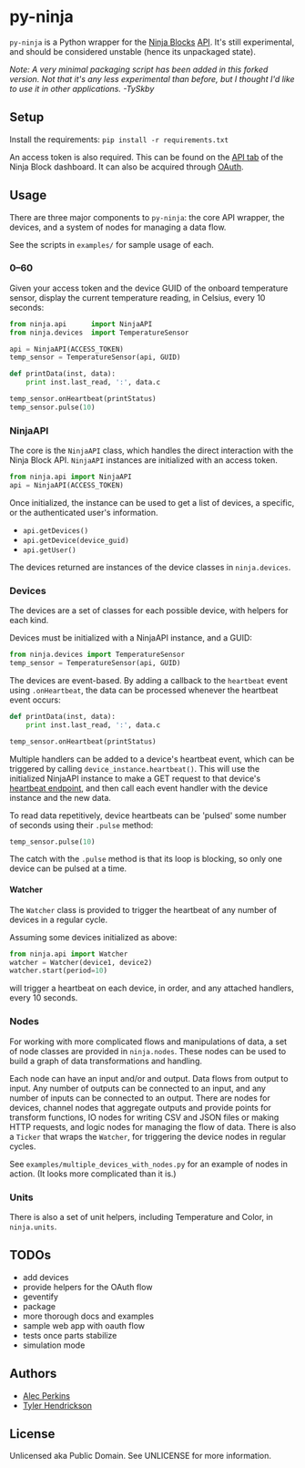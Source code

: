 # py-ninja

`py-ninja` is a Python wrapper for the [Ninja Blocks](http://ninjablocks.com/) [API](http://docs.ninja.is/). It's still experimental, and should be considered unstable (hence its unpackaged state).

*Note: A _very_ minimal packaging script has been added in this forked version. Not that it's any less experimental than before, but I thought I'd like to use it in other applications. -TySkby*

## Setup

Install the requirements: `pip install -r requirements.txt`

An access token is also required. This can be found on the [API tab](https://a.ninja.is/you#apiTab) of the Ninja Block dashboard. It can also be acquired through [OAuth](http://docs.ninja.is/authentication.html).

## Usage

There are three major components to `py-ninja`: the core API wrapper, the devices, and a system of nodes for managing a data flow.

See the scripts in `examples/` for sample usage of each.

### 0–60

Given your access token and the device GUID of the onboard temperature sensor, display the current temperature reading, in Celsius, every 10 seconds:

```python
from ninja.api      import NinjaAPI
from ninja.devices  import TemperatureSensor

api = NinjaAPI(ACCESS_TOKEN)
temp_sensor = TemperatureSensor(api, GUID)

def printData(inst, data):
    print inst.last_read, ':', data.c

temp_sensor.onHeartbeat(printStatus)
temp_sensor.pulse(10)
```


### NinjaAPI

The core is the `NinjaAPI` class, which handles the direct interaction with the Ninja Block API. `NinjaAPI` instances are initialized with an access token.

```python
from ninja.api import NinjaAPI
api = NinjaAPI(ACCESS_TOKEN)
```

Once initialized, the instance can be used to get a list of devices, a specific, or the authenticated user's information.

* `api.getDevices()`
* `api.getDevice(device_guid)`
* `api.getUser()`

The devices returned are instances of the device classes in `ninja.devices`.



### Devices

The devices are a set of classes for each possible device, with helpers for each kind. 

Devices must be initialized with a NinjaAPI instance, and a GUID:

```python
from ninja.devices import TemperatureSensor
temp_sensor = TemperatureSensor(api, GUID)
```

The devices are event-based. By adding a callback to the `heartbeat` event using `.onHeartbeat`, the data can be processed whenever the heartbeat event occurs:

```python
def printData(inst, data):
	print inst.last_read, ':', data.c

temp_sensor.onHeartbeat(printStatus)
```

Multiple handlers can be added to a device's heartbeat event, which can be triggered by calling `device_instance.heartbeat()`. This will use the initialized NinjaAPI instance to make a GET request to that device's [heartbeat endpoint](http://docs.ninja.is/device.html#device-get-heartbeat), and then call each event handler with the device instance and the new data.

To read data repetitively, device heartbeats can be 'pulsed' some number of seconds using their `.pulse` method:

```python
temp_sensor.pulse(10)
```

The catch with the `.pulse` method is that its loop is blocking, so only one device can be pulsed at a time. 

#### Watcher

The `Watcher` class is provided to trigger the heartbeat of any number of devices in a regular cycle.

Assuming some devices initialized as above:

```python
from ninja.api import Watcher
watcher = Watcher(device1, device2)
watcher.start(period=10)
```

will trigger a heartbeat on each device, in order, and any attached handlers, every 10 seconds.


### Nodes

For working with more complicated flows and manipulations of data, a set of node classes are provided in `ninja.nodes`. These nodes can be used to build a graph of data transformations and handling.

Each node can have an input and/or and output. Data flows from output to input. Any number of outputs can be connected to an input, and any number of inputs can be connected to an output. There are nodes for devices, channel nodes that aggregate outputs and provide points for transform functions, IO nodes for writing CSV and JSON files or making HTTP requests, and logic nodes for managing the flow of data. There is also a `Ticker` that wraps the `Watcher`, for triggering the device nodes in regular cycles.

See `examples/multiple_devices_with_nodes.py` for an example of nodes in action. (It looks more complicated than it is.)


### Units

There is also a set of unit helpers, including Temperature and Color, in `ninja.units`.



## TODOs

* add devices
* provide helpers for the OAuth flow
* geventify
* package
* more thorough docs and examples
* sample web app with oauth flow
* tests once parts stabilize
* simulation mode


## Authors

* [Alec Perkins](http://alecperkins.net)
* [Tyler Hendrickson](https://github.com/TySkby)

## License

Unlicensed aka Public Domain. See UNLICENSE for more information.


